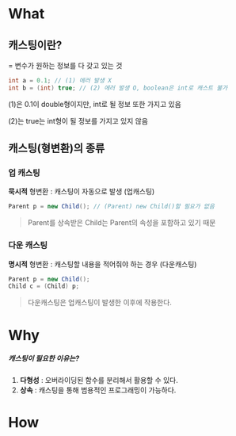 # What

## 캐스팅이란?

= 변수가 원하는 정보를 다 갖고 있는 것
```java
int a = 0.1; // (1) 에러 발생 X
int b = (int) true; // (2) 에러 발생 O, boolean은 int로 캐스트 불가
```

(1)은 0.1이 double형이지만, int로 될 정보 또한 가지고 있음

(2)는 true는 int형이 될 정보를 가지고 있지 않음

## 캐스팅(형변환)의 종류

### 업 캐스팅

**묵시적** 형변환 : 캐스팅이 자동으로 발생 (업캐스팅)

```java
Parent p = new Child(); // (Parent) new Child()할 필요가 없음
```

> Parent를 상속받은 Child는 Parent의 속성을 포함하고 있기 때문

### 다운 캐스팅

**명시적** 형변환 : 캐스팅할 내용을 적어줘야 하는 경우 (다운캐스팅)

```java
Parent p = new Child();
Child c = (Child) p;
```

> 다운캐스팅은 업캐스팅이 발생한 이후에 작용한다.

# Why
##### 캐스팅이 필요한 이유는?

1. **다형성** : 오버라이딩된 함수를 분리해서 활용할 수 있다.
2. **상속** : 캐스팅을 통해 범용적인 프로그래밍이 가능하다.

# How